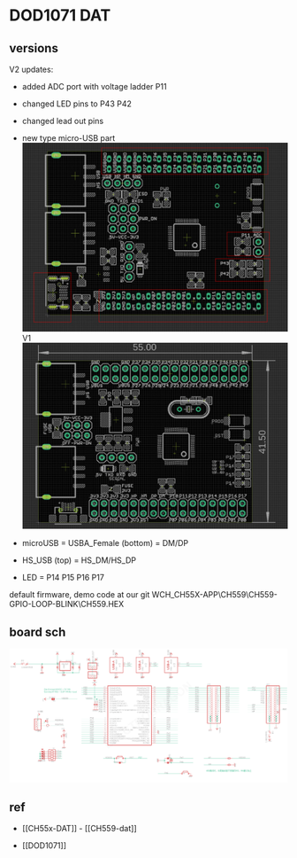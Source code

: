 

# DOD1071 DAT


## versions 

V2 updates:
- added ADC port with voltage ladder P11
- changed LED pins to P43 P42
- changed lead out pins 
- new type micro-USB part
![](31-28-18-17-03-2023.png)
V1
![](50-16-15-31-01-2023.png)

- microUSB = USBA_Female (bottom) = DM/DP
- HS_USB (top) = HS_DM/HS_DP




- LED = P14 P15 P16 P17

default firmware, demo code at our git
WCH_CH55X-APP\CH559\CH559-GPIO-LOOP-BLINK\CH559.HEX


## board sch 

![](28-39-14-25-07-2023.png)

## ref 

- [[CH55x-DAT]] - [[CH559-dat]]

- [[DOD1071]] 